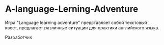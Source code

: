 <h1>A-language-Lerning-Adventure</h1>
Игра "Language learning adventure" представляет собой текстовый квест, предлагает различные ситуации для практики английского языка.

Разработчик
